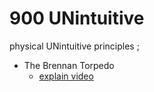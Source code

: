 # 900 UNintuitive

physical UNintuitive principles ; 

* The Brennan Torpedo 
    * [explain video](https://www.facebook.com/watch/?v=976255867316005&rdid=g9hWFGJe9MhOlCiY)
    